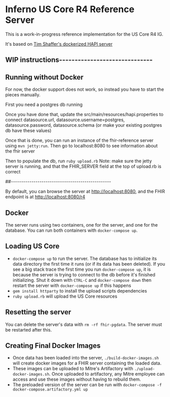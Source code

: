 # Inferno US Core R4 Reference Server

This is a work-in-progress reference implementation for the US Core R4 IG.

It's based on [Tim Shaffer's dockerized HAPI
server](https://gitlab.mitre.org/tshaffer/mitre-fhir-server)

## WIP instructions------------------------------

## Running without Docker
For now, the docker support does not work, so instead you have to start the pieces manually.

First you need a postgres db running

Once you have done that, update the src/main/resources/hapi.properties to connect datasource.url, datasource.username=postgres, datasource.password, datasource.schema (or make your existing postgres db have these values)

Once that is done, you can run an instance of the fhir-reference server using `mvn jetty:run`.  Then go to localhost:8080 to see information about the fhir server

Then to populate the db, run `ruby upload.rb` Note: make sure the jetty server is running, and that the FHIR_SERVER field at the top of upload.rb is correct

##-------------------------------------------------

By default, you can browse the server at
[http://localhost:8080](http://localhost:8080), and the FHIR endpoint is at
[http://localhost:8080/r4](http://localhost:8080/r4)

## Docker

The server runs using two containers, one for the server, and one for the
database. You can run both containers with `docker-compose up`.

## Loading US Core

- `docker-compose up` to run the server. The database has to initialize its data
  directory the first time it runs (or if its data has been deleted). If you see
  a big stack trace the first time you run `docker-compose up`, it is because
  the server is trying to connect to the db before it's finished initializing.
  Shut it down with `CTRL-C` and `docker-compose down` then restart the server
  with `docker-compose up` if this happens
- `gem install httparty` to install the upload scripts dependencies
- `ruby upload.rb` will upload the US Core resources

## Resetting the server

You can delete the server's data with `rm -rf fhir-pgdata`. The server must be
restarted after this.

## Creating Final Docker Images

- Once data has been loaded into the server, `./build-docker-images.sh` will
  create docker images for a FHIR server containing the loaded data.
- These images can be uploaded to Mitre's Artifactory with
  `./upload-docker-images.sh`. Once uploaded to artifactory, any Mitre employee
  can access and use these images without having to rebuild them.
- The preloaded version of the server can be run with `docker-compose -f
  docker-compose.artifactory.yml up`
